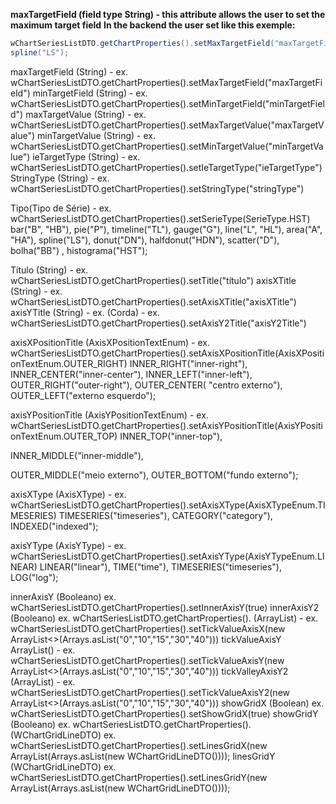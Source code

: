 **maxTargetField (field type String) - this attribute allows the user to set the maximum target field**
**In the backend the user set like this exemple:**
```java I'm tab B
wChartSeriesListDTO.getChartProperties().setMaxTargetField("maxTargetField");
spline("LS");
```

maxTargetField (String) - ex. wChartSeriesListDTO.getChartProperties().setMaxTargetField("maxTargetField")
minTargetField (String) - ex. wChartSeriesListDTO.getChartProperties().setMinTargetField("minTargetField")
maxTargetValue (String) - ex. wChartSeriesListDTO.getChartProperties().setMaxTargetValue("maxTargetValue")
minTargetValue (String) - ex. wChartSeriesListDTO.getChartProperties().setMinTargetValue("minTargetValue")
ieTargetType (String) - ex. wChartSeriesListDTO.getChartProperties().setIeTargetType("ieTargetType")
StringType (String) - ex. wChartSeriesListDTO.getChartProperties().setStringType("stringType")

Tipo(Tipo de Série) - ex. wChartSeriesListDTO.getChartProperties().setSerieType(SerieType.HST)
bar("B", "HB"),
pie("P"),
timeline("TL"),
gauge("G"),
line("L", "HL"),
area("A", "HA"),
spline("LS"),
donut("DN"),
halfdonut("HDN"),
scatter("D"),
bolha("BB") ,
histograma("HST");

Título (String) - ex. wChartSeriesListDTO.getChartProperties().setTitle("título")
axisXTitle (String) - ex. wChartSeriesListDTO.getChartProperties().setAxisXTitle("axisXTitle")
axisYTitle (String) - ex.
(Corda) - ex. wChartSeriesListDTO.getChartProperties().setAxisY2Title("axisY2Title")

axisXPositionTitle (AxisXPositionTextEnum) - ex. wChartSeriesListDTO.getChartProperties().setAxisXPositionTitle(AxisXPositionTextEnum.OUTER_RIGHT)
INNER_RIGHT("inner-right"),
INNER_CENTER("inner-center"),
INNER_LEFT("inner-left"),
OUTER_RIGHT("outer-right"),
OUTER_CENTER( "centro externo"),
OUTER_LEFT("externo esquerdo");

axisYPositionTitle (AxisYPositionTextEnum) - ex. wChartSeriesListDTO.getChartProperties().setAxisYPositionTitle(AxisYPositionTextEnum.OUTER_TOP)
INNER_TOP("inner-top"),

INNER_MIDDLE("inner-middle"),


OUTER_MIDDLE("meio externo"),
OUTER_BOTTOM("fundo externo");

axisXType (AxisXType) - ex. wChartSeriesListDTO.getChartProperties().setAxisXType(AxisXTypeEnum.TIMESERIES)
TIMESERIES("timeseries"),
CATEGORY("category"),
INDEXED("indexed");

axisYType (AxisYType) - ex. wChartSeriesListDTO.getChartProperties().setAxisYType(AxisYTypeEnum.LINEAR)
LINEAR("linear"),
TIME("time"),
TIMESERIES("timeseries"),
LOG("log");

innerAxisY (Booleano) ex. wChartSeriesListDTO.getChartProperties().setInnerAxisY(true)
innerAxisY2 (Booleano) ex. wChartSeriesListDTO.getChartProperties().
(ArrayList) - ex. wChartSeriesListDTO.getChartProperties().setTickValueAxisX(new ArrayList<>(Arrays.asList("0","10","15","30","40")))
tickValueAxisY ArrayList() - ex. wChartSeriesListDTO.getChartProperties().setTickValueAxisY(new ArrayList<>(Arrays.asList("0","10","15","30","40")))
tickValleyAxisY2 (ArrayList) - ex. wChartSeriesListDTO.getChartProperties().setTickValueAxisY2(new ArrayList<>(Arrays.asList("0","10","15","30","40")))
showGridX (Boolean) ex. wChartSeriesListDTO.getChartProperties().setShowGridX(true)
showGridY (Booleano) ex. wChartSeriesListDTO.getChartProperties().
(WChartGridLineDTO) ex. wChartSeriesListDTO.getChartProperties().setLinesGridX(new ArrayList(Arrays.asList(new WChartGridLineDTO())));
linesGridY (WChartGridLineDTO) ex. wChartSeriesListDTO.getChartProperties().setLinesGridY(new ArrayList(Arrays.asList(new WChartGridLineDTO())));
